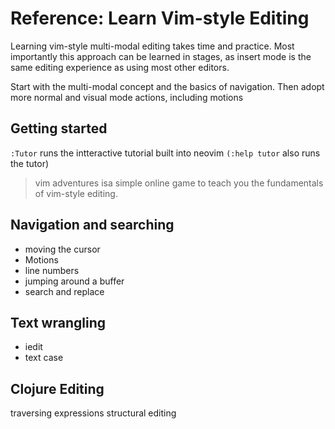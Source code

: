 # Reference: Learn Vim-style Editing

Learning vim-style multi-modal editing takes time and practice.  Most importantly this approach can be learned in stages, as insert mode is the same editing experience as using most other editors.

Start with the multi-modal concept and the basics of navigation.  Then adopt more normal and visual mode actions, including motions 


## Getting started

`:Tutor` runs the intteractive tutorial built into neovim `(:help tutor` also runs the tutor)


> vim adventures isa simple online game to teach you the fundamentals of vim-style editing.


## Navigation and searching

* moving the cursor
* Motions 
* line numbers 
* jumping around a buffer
* search and replace

<!-- TODO: Include refeences from Practicalli Spacemacs book -->


## Text wrangling

* iedit
* text case


## Clojure Editing

traversing expressions 
structural editing 

